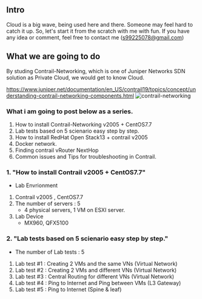 ## Intro

 Cloud is a big wave, being used here and there.
 Someone may feel hard to catch it up.
 So, let's start it from the scratch with me with fun.
 If you have any idea or comment, feel free to contact me (s99225078@gmail.com)


## What we are going to do

 By studing Contrail-Networking, which is one of Juniper Networks SDN solution as Private Cloud, 
 we would get to know Cloud.

 https://www.juniper.net/documentation/en_US/contrail19/topics/concept/understanding-contrail-networking-components.html
![contrail-networking](https://user-images.githubusercontent.com/33049747/111874212-79d66600-89d7-11eb-8f9f-36dec17b4e76.png)

 ### What i am going to post below as a series.
   1. How to install Contrail-Networking v2005 + CentOS7.7
   2. Lab tests based on 5 scienario easy step by step.
   3. How to install RedHat Open Stack13 + contrail v2005
   4. Docker network.
   5. Finding contrail vRouter NextHop  
   6. Common issues and Tips for troubleshooting in Contrail.


 ### 1. "How to install Contrail v2005 + CentOS7.7"
    
   * Lab Envrionment  
   1. Contrail v2005 , CentOS7.7
   2. The number of servers : 5
      - 4 physical servers, 1 VM on ESXI server.
   3. Lab Device
      - MX960, QFX5100     

 ### 2. "Lab tests based on 5 scienario easy step by step."

   * The number of Lab tests : 5
   1. Lab test #1 : Creating 2 VMs and the same VNs (Virtual Network) 
   2. Lab test #2 : Creating 2 VMs and different VNs (Virtual Network)
   3. Lab test #3 : Central Routing for different VNs (Virtual Network) 
   4. Lab test #4 : Ping to Internet and Ping between VMs (L3 Gateway) 
   5. Lab test #5 : Ping to Internet (Spine & leaf) 
